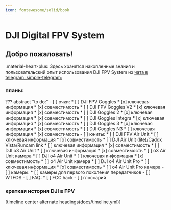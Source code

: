 ```yaml
---
icon: fontawesome/solid/book
---
```


# DJI Digital FPV System

## Добро пожаловать!

:material-heart-plus: Здесь хранятся накопленные знания и пользовательский опыт использования DJI FPV System из <a href="https://t.me/djifpvru" target="_blank">чата в telegram :simple-telegram:</a>

### планы:
??? abstract "to do:"
    - [ ] очки:
        * [ ] DJI FPV Goggles
            * [x] ключевая информация
            * [x] совместимость
        * [ ] DJI FPV Goggles V2
            * [x] ключевая информация
            * [x] совместимость
        * [ ] DJI Goggles 2
            * [x] ключевая информация
            * [x] совместимость
        * [ ] DJI Goggles Integra
            * [x] ключевая информация
            * [x] совместимость
        * [ ] DJI Goggles 3
            * [x] ключевая информация
            * [x] совместимость
        * [ ] DJI Goggles N3
            * [ ] ключевая информация
            * [x] совместимость
    - [ ] юниты:
        * [ ] DJI FPV Air Unit
            * [ ] ключевая информация
            * [x] совместимость
        * [ ] DJI Air Unit (lite)/Caddx Vista/Runcam link
            * [ ] ключевая информация
            * [x] совместимость
        * [ ] DJI o3 Air Unit
            * [ ] ключевая информация
            * [x] совместимость
            * [ ] o3 Air Unit камера
        * [ ] DJI o4 Air Unit
            * [ ] ключевая информация
            * [x] совместимость
            * [ ] o4 Air Unit камера
        * [ ] DJI o4 Air Unit Pro
            * [ ] ключевая информация
            * [x] совместимость
            * [ ] o4 Air Unit Pro камера
    - [ ] камеры:
        * [ ] камеры для первого поколения передатчиков
    - [ ] WTFOS
    - [ ] FAQ:
        * [ ] FCC hack
    - [ ] глоссарий

### краткая история DJI в FPV

[timeline center alternate headings(docs/timeline.yml)]

